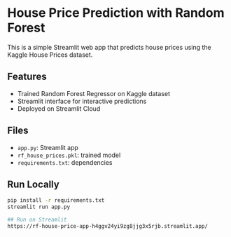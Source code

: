 # House Price Prediction with Random Forest

This is a simple Streamlit web app that predicts house prices using the Kaggle House Prices dataset.

## Features
- Trained Random Forest Regressor on Kaggle dataset
- Streamlit interface for interactive predictions
- Deployed on Streamlit Cloud

## Files
- `app.py`: Streamlit app
- `rf_house_prices.pkl`: trained model
- `requirements.txt`: dependencies

## Run Locally
```bash
pip install -r requirements.txt
streamlit run app.py

## Run on Streamlit
https://rf-house-price-app-h4ggv24yi9zg8jjg3x5rjb.streamlit.app/
